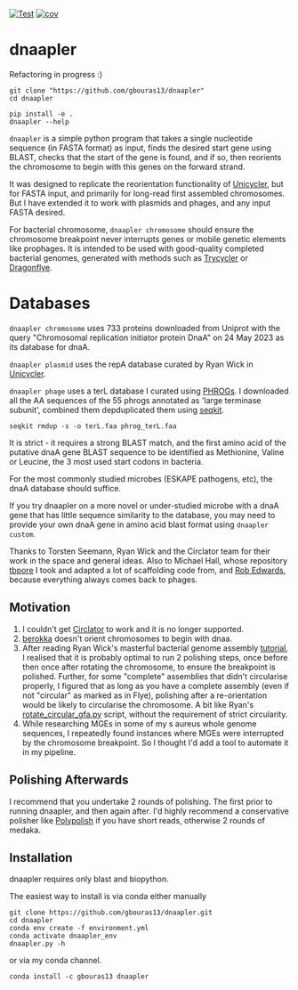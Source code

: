 
[![Test](https://github.com/gbouras13/dnaapler/actions/workflows/ci.yml/badge.svg)](https://github.com/gbouras13/dnaapler/actions/ci.yml)
[![cov](https://gbouras13.github.io/dnaapler/badges/coverage.svg)](https://github.com/gbouras13/dnaapler/actions)


# dnaapler

Refactoring in progress :)

```
git clone "https://github.com/gbouras13/dnaapler"
cd dnaapler

pip install -e .
dnaapler --help
```


`dnaapler` is a simple python program that takes a single nucleotide sequence (in FASTA format) as input, finds the desired start gene using BLAST, checks that the start of the gene is found, and if so, then reorients the chromosome to begin with this genes on the forward strand. 

It was designed to replicate the reorientation functionality of [Unicycler](https://github.com/rrwick/Unicycler/blob/main/unicycler/gene_data/repA.fasta), but for FASTA input, and primarily for long-read first assembled chromosomes. But I have extended it to work with plasmids and phages, and any input FASTA desired.



For bacterial chromosome, `dnaapler chromosome` should ensure the chromosome breakpoint never interrupts genes or mobile genetic elements like prophages. It is intended to be used with good-quality completed bacterial genomes, generated with methods such as [Trycycler](https://github.com/rrwick/Trycycler/wiki) or [Dragonflye](https://github.com/rpetit3/dragonflye).

Databases
=============

`dnaapler chromosome` uses 733 proteins downloaded from Uniprot with the query "Chromosomal replication initiator protein DnaA" on 24 May 2023 as its database for dnaA. 

`dnaapler plasmid` uses the repA database curated by Ryan Wick in [Unicycler](https://github.com/rrwick/Unicycler/blob/main/unicycler/gene_data/repA.fasta).

`dnaapler phage` uses a terL database I curated using [PHROGs](https://phrogs.lmge.uca.fr). I downloaded all the AA sequences of the 55 phrogs annotated as 'large terminase subunit', combined them depduplicated them using [seqkit](https://github.com/shenwei356/seqkit).

```
seqkit rmdup -s -o terL.faa phrog_terL.faa
```

It is strict - it requires a strong BLAST match, and the first amino acid of the putative dnaA gene BLAST sequence to be identified as Methionine, Valine or Leucine, the 3 most used start codons in bacteria. 

For the most commonly studied microbes (ESKAPE pathogens, etc), the dnaA database should suffice.

If you try dnaapler on a more novel or under-studied microbe with a dnaA gene that has little sequence similarity to the database, you may need to provide your own dnaA gene in amino acid blast format using `dnaapler custom`.

Thanks to Torsten Seemann, Ryan Wick and the Circlator team for their work in the space and general ideas. Also to Michael Hall, whose repository [tbpore](https://github.com/mbhall88/tbpore) I took and adapted a lot of scaffolding code from, and [Rob Edwards](https://github.com/linsalrob), because everything always comes back to phages.

Motivation
------------

1. I couldn't get [Circlator](https://sanger-pathogens.github.io/circlator/) to work and it is no longer supported.
2. [berokka](https://github.com/tseemann/berokka) doesn't orient chromosomes to begin with dnaa.
3. After reading Ryan Wick's masterful bacterial genome assembly [tutorial](https://github.com/rrwick/Perfect-bacterial-genome-tutorial/wiki), I realised that it is probably optimal to run 2 polishing steps, once before then once after rotating the chromosome, to ensure the breakpoint is polished. Further, for some "complete" assemblies that didn't circularise properly, I figured that as long as you have a complete assembly (even if not "circular" as marked as in Flye), polishing after a re-orientation would be likely to circularise the chromosome. A bit like Ryan's [rotate_circular_gfa.py](https://github.com/rrwick/Perfect-bacterial-genome-tutorial/blob/main/scripts/rotate_circular_gfa.py) script, without the requirement of strict circularity.
4. While researching MGEs in some of my s aureus whole genome sequences, I repeatedly found instances where MGEs were interrupted by the chromosome breakpoint. So I thought I'd add a tool to automate it in my pipeline. 

Polishing Afterwards
-----------

I recommend that you undertake 2 rounds of polishing. The first prior to running dnaapler, and then again after. I'd highly recommend a conservative polisher like [Polypolish](https://github.com/rrwick/Polypolish) if you have short reads, otherwise 2 rounds of medaka.

Installation
----------

dnaapler requires only blast and biopython.

The easiest way to install is via conda either manually

```
git clone https://github.com/gbouras13/dnaapler.git
cd dnaapler
conda env create -f environment.yml
conda activate dnaapler_env
dnaapler.py -h
```

or via my conda channel.

```
conda install -c gbouras13 dnaapler
```
